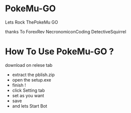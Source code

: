 # PokeMu-GO

Lets Rock ThePokeMu GO

thanks To 
ForexRev
NecronomiconCoding
DetectiveSquirrel

# How To Use PokeMu-GO ?

download on relese tab
- extract the pblish.zip
- open the setup.exe
- finish !
- click Setting tab
- set as you want 
- save
- and lets Start Bot
